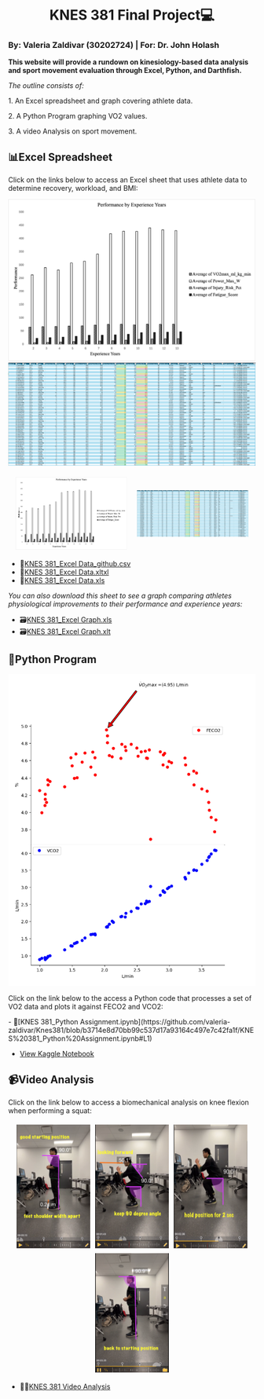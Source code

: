 # <center>KNES 381 Final Project💻</center> 

### By: Valeria Zaldivar (30202724) | For: Dr. John Holash 

**This website will provide a rundown on kinesiology-based data analysis and sport movement evaluation through Excel, Python, and Darthfish.**

*The outline consists of:*
<p>1. An Excel spreadsheet and graph covering athlete data.</p>
<p>2. A Python Program graphing VO2 values.</p> 
<p>3. A video Analysis on sport movement.</p>
 

## 📊**Excel Spreadsheet**
<p>Click on the links below to access an Excel sheet that uses athlete data to determine recovery, workload, and BMI:</p>

![Athlete Data](/images/Picture1.png)
![Excel Logo](https://raw.githubusercontent.com/valeria-zaldivar/Knes381/9d40e74ba4fed9eb7c333b231d482936faec88ee/excel.png)

<div style="display: flex; justify-content: center; align-items: center; gap: 20px; flex-wrap: wrap; margin: 20px 0;">
  <img src="/images/Picture1.png" alt="Athlete Data" style="max-width: 45%; height: auto; min-width: 200px;">
  <img src="https://raw.githubusercontent.com/valeria-zaldivar/Knes381/9d40e74ba4fed9eb7c333b231d482936faec88ee/excel.png" alt="Excel Logo" style="max-width: 45%; height: auto; min-width: 200px;">
</div>

- 📁[KNES 381_Excel Data_github.csv](https://github.com/user-attachments/files/19679017/Excel.data_final.project_github.csv)
- 📁[KNES 381_Excel Data.xltxl](https://github.com/valeria-zaldivar/Knes381/blob/771bf3447eaa43f3e5896032929fb5963431ce4a/images/Excel%20data_final%20project%20(1).xltx)
- 📁[KNES 381_Excel Data.xls](https://github.com/valeria-zaldivar/Knes381/blob/6ca23d051b8fa11c9ce46a8e81f3c83c57496de9/ExcelAthleteData_Final%20Project_github%20(1).xls)

*You can also download this sheet to see a graph comparing athletes physiological improvements to their performance and experience years:*
- 🗃️[KNES 381_Excel Graph.xls](https://github.com/valeria-zaldivar/Knes381/blob/91a3d47460d3c12f9df26af1fbf71bacc979eb22/ExcelGraphics_Final%20Project_github.xls)
- 🗃️[KNES 381_Excel Graph.xlt](https://github.com/valeria-zaldivar/Knes381/blob/1d202fbea56de42ff8e09c70ed5e616017d18c85/ExcelGraphics_FinalProject_github.xlt)

## 🐍**Python Program**
![Kaggle Logo](https://raw.githubusercontent.com/valeria-zaldivar/Knes381/9d40e74ba4fed9eb7c333b231d482936faec88ee/kaggle.png)
<p>Click on the link below to the access a Python code that processes a set of VO2 data and plots it against FECO2 and VCO2:</p>
- 📔[KNES 381_Python Assignment.ipynb](https://github.com/valeria-zaldivar/Knes381/blob/b3714e8d70bb99c537d17a93164c497e7c42fa1f/KNES%20381_Python%20Assignment.ipynb#L1)

- [View Kaggle Notebook](https://www.kaggle.com/code/valeriarzaldivar/knes-381-python-assignment) 

## 📹**Video Analysis** 
<p>Click on the link below to access a biomechanical analysis on knee flexion when performing a squat:</p>

<div style="display: flex; flex-wrap: wrap; justify-content: center; gap: 10px; margin: 20px 0;">
  <img src="https://raw.githubusercontent.com/valeria-zaldivar/Knes381/04120d043d2fd97159755b51343c998ce5c38347/step%201.png" alt="Step 1" style="width: 23%; min-width: 150px;">
  <img src="https://raw.githubusercontent.com/valeria-zaldivar/Knes381/669df066cb945b8702d72395cfcfd15ca1ada644/step%202.png" alt="Step 2" style="width: 23%; min-width: 150px;">
  <img src="https://raw.githubusercontent.com/valeria-zaldivar/Knes381/669df066cb945b8702d72395cfcfd15ca1ada644/step%203.png" alt="Step 3" style="width: 23%; min-width: 150px;">
  <img src="https://raw.githubusercontent.com/valeria-zaldivar/Knes381/669df066cb945b8702d72395cfcfd15ca1ada644/step%204.png" alt="Step 4" style="width: 23%; min-width: 150px;">
</div> 

- 🏋️‍♂️[KNES 381 Video Analysis](https://github.com/valeria-zaldivar/Knes381/blob/b27af5a37442f4d409352bd06ff24a39dd261aa4/Video%20Analysis.mov)







